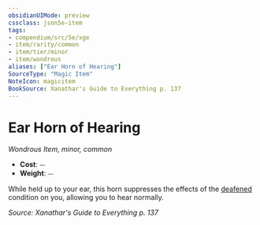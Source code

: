 ```yaml
---
obsidianUIMode: preview
cssclass: json5e-item
tags:
- compendium/src/5e/xge
- item/rarity/common
- item/tier/minor
- item/wondrous
aliases: ["Ear Horn of Hearing"]
SourceType: "Magic Item"
NoteIcon: magicitem
BookSource: Xanathar's Guide to Everything p. 137
---
```

# Ear Horn of Hearing
*Wondrous Item, minor, common*  

- **Cost**: ⏤
- **Weight**: ⏤

While held up to your ear, this horn suppresses the effects of the [deafened](/2-Mechanics/CLI/rules/conditions.md#deafened) condition on you, allowing you to hear normally.

*Source: Xanathar's Guide to Everything p. 137*